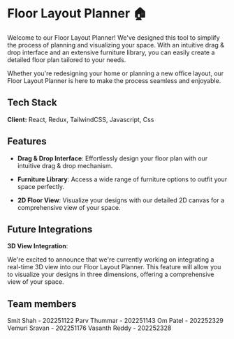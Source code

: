 
# Floor Layout Planner 🏠

Welcome to our Floor Layout Planner! We've designed this tool to simplify the process of planning and visualizing your space. With an intuitive drag & drop interface and an extensive furniture library, you can easily create a detailed floor plan tailored to your needs. 

Whether you're redesigning your home or planning a new office layout, our Floor Layout Planner is here to make the process seamless and enjoyable.


## Tech Stack

**Client:** React, Redux, TailwindCSS, Javascript, Css

## Features
- **Drag & Drop Interface**:  Effortlessly design your floor plan with our intuitive drag & drop mechanism.

- **Furniture Library**: Access a wide range of furniture options to outfit your space perfectly.

- **2D Floor View**: Visualize your designs with our detailed 2D canvas for a comprehensive view of your space.

## Future Integrations 
**3D View Integration**:

We're excited to announce that we're currently working on integrating a real-time 3D view into our Floor Layout Planner. This feature will allow you to visualize your designs in three dimensions, offering a comprehensive view of your space.

## Team members
Smit Shah - 202251122
Parv Thummar - 202251143
Om Patel - 202252329
Vemuri Sravan - 202251176
Vasanth Reddy - 202252328
